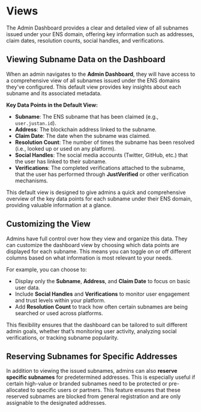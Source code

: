 # Views

The Admin Dashboard provides a clear and detailed view of all subnames issued under your ENS domain, offering key information such as addresses, claim dates, resolution counts, social handles, and verifications.

## Viewing Subname Data on the Dashboard

When an admin navigates to the **Admin Dashboard**, they will have access to a comprehensive view of all subnames issued under the ENS domains they've configured. This default view provides key insights about each subname and its associated metadata.

**Key Data Points in the Default View:**

* **Subname**: The ENS subname that has been claimed (e.g., `user.justan.id`).
* **Address**: The blockchain address linked to the subname.
* **Claim Date**: The date when the subname was claimed.
* **Resolution Count**: The number of times the subname has been resolved (i.e., looked up or used on any platform).
* **Social Handles**: The social media accounts (Twitter, GitHub, etc.) that the user has linked to their subname.
* **Verifications**: The completed verifications attached to the subname, that the user has performed through **JustVerified** or other verification mechanisms.

This default view is designed to give admins a quick and comprehensive overview of the key data points for each subname under their ENS domain, providing valuable information at a glance.

## Customizing the View

Admins have full control over how they view and organize this data. They can customize the dashboard view by choosing which data points are displayed for each subname. This means you can toggle on or off different columns based on what information is most relevant to your needs.

For example, you can choose to:

* Display only the **Subname**, **Address**, and **Claim Date** to focus on basic user data.
* Include **Social Handles** and **Verifications** to monitor user engagement and trust levels within your platform.
* Add **Resolution Count** to track how often certain subnames are being searched or used across platforms.

This flexibility ensures that the dashboard can be tailored to suit different admin goals, whether that’s monitoring user activity, analyzing social verifications, or tracking subname popularity.

## Reserving Subnames for Specific Addresses

In addition to viewing the issued subnames, admins can also **reserve specific subnames** for predetermined addresses. This is especially useful if certain high-value or branded subnames need to be protected or pre-allocated to specific users or partners. This feature ensures that these reserved subnames are blocked from general registration and are only assignable to the designated addresses.

